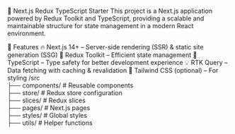 🚀 Next.js Redux TypeScript Starter
This project is a Next.js application powered by Redux Toolkit and TypeScript, providing a scalable and maintainable structure for state management in a modern React environment.

📌 Features
🔥 Next.js 14+ – Server-side rendering (SSR) & static site generation (SSG)
🎯 Redux Toolkit – Efficient state management
📌 TypeScript – Type safety for better development experience
💡 RTK Query – Data fetching with caching & revalidation
🎨 Tailwind CSS (optional) – For styling
/src  
  ├── components/       # Reusable components  
  ├── store/           # Redux store configuration  
  ├── slices/          # Redux slices  
  ├── pages/           # Next.js pages  
  ├── styles/          # Global styles  
  ├── utils/           # Helper functions  
